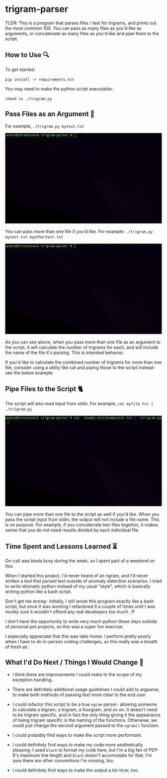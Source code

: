 # trigram-parser
TLDR: This is a program that parses files / text for trigrams, and prints out the most common 100. You can pass as many files as you'd like as arguments, or concatenate as many files as you'd like and pipe them to the script.

## How to Use :mag:
To get started:

`pip install -r requirements.txt`

You may need to make the python script executable:

`chmod +x ./trigram.py`

## Pass Files as an Argument :incoming_envelope:
For example, `./trigram.py mytext.txt`

![Pass any file as an argument](https://github.com/threatsnack/trigram-parser/blob/trigram-parser-gif/readme-assets/onefile.gif)

You can pass more than one file if you'd like. For example:
`./trigram.py mytext.txt myothertext.txt`

![Pass multiple files as an argument](https://github.com/threatsnack/trigram-parser/blob/trigram-parser-gif/readme-assets/twofiles.gif)

As you can see above, when you pass more than one file as an argument to the script, it will calculate the number of trigrams for each, and will include the name of the file it's parsing. This is intended behavior.

If you'd like to calculate the combined number of trigrams for more than one file, consider using a utility like cat and piping those to the script instead- see the below example.

## Pipe Files to the Script :cat2:
The script will also read input from stdin. For example,
`cat myfile.txt | ./trigram.py`

![Pipe files to the script](https://github.com/threatsnack/trigram-parser/blob/main/readme-assets/stdin.gif)

You can pipe more than one file to the script as well if you'd like. When you pass the script input from stdin, the output will not include a file name. This is on purpose. For example, if you concatenate two files together, it makes sense that you do not need results divided by each individual file.

## Time Spent and Lessons Learned :hourglass_flowing_sand:
On-call was kinda busy during the week, so I spent part of a weekend on this.

When I started this project, I'd never heard of an ngram, and I'd never written a tool that parsed text outside of anomaly detection scenarios. I tried to write idiomatic python instead of my usual "style", which is basically writing python like a bash script.

Don't get me wrong- initially, I still wrote this program exactly like a bash script, but once it was working I refactored it a couple of times until I was mostly sure it wouldn't offend any real developers too much. :P

I don't have the opportunity to write very much python these days outside of personal pet projects, so this was a super fun exercise.

I especially appreciate that this was take-home. I perform pretty poorly when I have to do in-person coding challenges, so this really was a breath of fresh air.

## What I'd Do Next / Things I Would Change :wrench:
- I think there are improvements I could make to the scope of my exception handling.

- There are definitely additional usage guidelines I could add to argparse, to make both methods of passing text more clear to the end user.

- I could refactor this script to be a true `ngram` parser- allowing someone to calculate a bigram, a trigram, a fourgram, and so on. It doesn't need to be trigram specific, and in fact the only thing giving it the appearance of being trigram specific is the naming of the functions. Otherwise, we could just change the second argument passed to the `ngram()` function.

- I could probably find ways to make the script more performant.

- I could definitely find ways to make my code more aesthetically pleasing. I used `black` to format my code here, but I'm a big fan of PEP-8's maximum line length and `black` doesn't accomodate for that. I'm sure there are other conventions I'm missing, too.

- I could definitely find ways to make the output a lot nicer, too.
